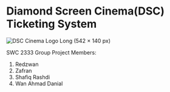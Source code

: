 # Diamond Screen Cinema(DSC) Ticketing System
 ![DSC Cinema Logo Long (542 × 140 px)](https://user-images.githubusercontent.com/90257813/174443492-13a5b5df-2a32-4ec7-adae-a1a69feb67ba.png)
 
 SWC 2333 Group Project
 Members:
 1. Redzwan
 2. Zafran
 3. Shafiq Rashdi
 4. Wan Ahmad Danial
